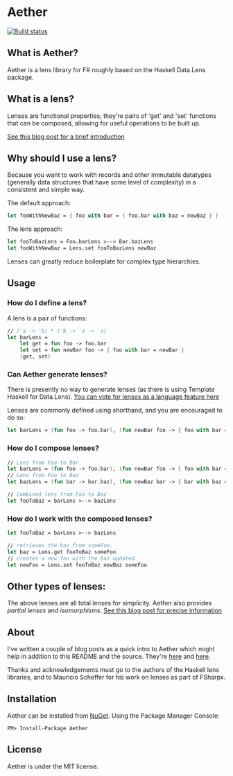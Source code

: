 # Aether

[![Build status](https://ci.appveyor.com/api/projects/status/uch7r4f3ivnb5bxe)](https://ci.appveyor.com/project/kolektiv/aether)

## What is Aether?

Aether is a lens library for F# roughly based on the Haskell Data.Lens package.

## What is a lens?

Lenses are functional properties; they're pairs of 'get' and 'set' functions that can be composed, allowing for useful operations to be built up.

[See this blog post for a brief introduction](https://kolektiv.github.io/fsharp/aether/2014/08/13/aether-guide/)

## Why should I use a lens?

Because you want to work with records and other immutable datatypes (generally data structures that have some level of complexity) in a consistent and simple way.

The default approach:
```fsharp
let fooWithNewBaz = { foo with bar = { foo.bar with baz = newBaz } }
```
The lens approach:
```fsharp
let fooToBazLens = Foo.barLens >--> Bar.bazLens
let fooWithNewBaz = Lens.set fooToBazLens newBaz
```
Lenses can greatly reduce boilerplate for complex type hierarchies.

## Usage

### How do I define a lens?

A lens is a pair of functions:

```fsharp
// ('a -> 'b) * ('b -> 'a -> 'a)
let barLens =
	let get = fun foo -> foo.bar
	let set = fun newBar foo -> { foo with bar = newBar }
	(get, set)
```

### Can Aether generate lenses?

There is presently no way to generate lenses (as there is using Template Haskell for Data.Lens). [You can vote for lenses as a language feature here](https://fslang.uservoice.com/forums/245727-f-language/suggestions/6906132-implement-first-class-lensing-lenses-in-f)

Lenses are commonly defined using shorthand, and you are encouraged to do so:

```fsharp
let barLens = (fun foo -> foo.bar), (fun newBar foo -> { foo with bar = newBar })
```

### How do I compose lenses?

```fsharp
// Lens from Foo to Bar
let barLens = (fun foo -> foo.bar), (fun newBar foo -> { foo with bar = newBar })
// Lens from Foo to Baz
let bazLens = (fun bar -> bar.baz), (fun newBaz bar -> { bar with baz = newBaz })

// Combined lens from Foo to Baz
let fooToBaz = barLens >--> bazLens
```

### How do I work with the composed lenses?

```fsharp
let fooToBaz = barLens >--> bazLens

// retrieves the baz from someFoo.
let baz = Lens.get fooToBaz someFoo
// creates a new foo with the baz updated.
let newFoo = Lens.set fooToBaz newBaz someFoo

```

## Other types of lenses:

The above lenses are all total lenses for simplicity. Aether also provides *partial lenses* and *isomorphisms*. [See this blog post for precise information](https://kolektiv.github.io/fsharp/aether/2014/08/10/aether/)

## About

I've written a couple of blog posts as a quick intro to Aether which might help in addition to this README and the source. They're [here][aether-intro] and [here][aether-guide].

Thanks and acknowledgements must go to the authors of the Haskell lens libraries, and to Mauricio Scheffer for his work on lenses as part of FSharpx.

## Installation

Aether can be installed from [NuGet](https://www.nuget.org/packages/Aether "Aether on NuGet"). Using the Package Manager Console:

```posh
PM> Install-Package Aether
```

## License

Aether is under the MIT license.

[aether-intro]: http://kolektiv.github.io/fsharp/aether/2014/08/10/aether/
[aether-guide]: http://kolektiv.github.io/fsharp/aether/2014/08/13/aether-guide/
